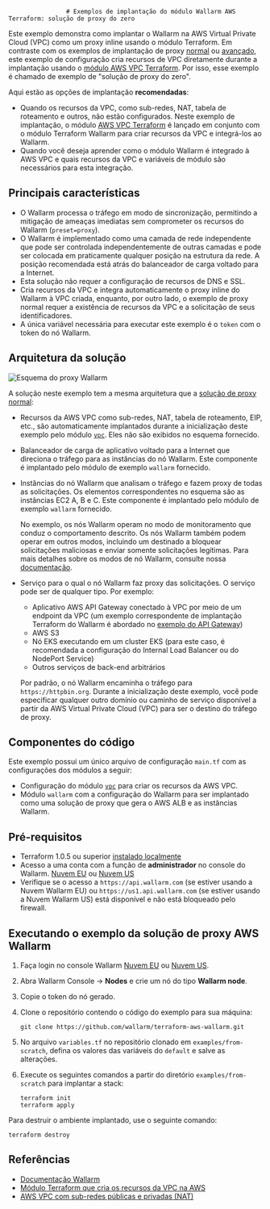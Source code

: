 					# Exemplos de implantação do módulo Wallarm AWS Terraform: solução de proxy do zero

Este exemplo demonstra como implantar o Wallarm na AWS Virtual Private Cloud (VPC) como um proxy inline usando o módulo Terraform. Em contraste com os exemplos de implantação de proxy [normal](https://github.com/wallarm/terraform-aws-wallarm/tree/main/examples/proxy) ou [avançado](https://github.com/wallarm/terraform-aws-wallarm/tree/main/examples/advanced), este exemplo de configuração cria recursos de VPC diretamente durante a implantação usando o [módulo AWS VPC Terraform](https://registry.terraform.io/modules/terraform-aws-modules/vpc/aws/). Por isso, esse exemplo é chamado de exemplo de "solução de proxy do zero".

Aqui estão as opções de implantação **recomendadas**:

* Quando os recursos da VPC, como sub-redes, NAT, tabela de roteamento e outros, não estão configurados. Neste exemplo de implantação, o módulo [AWS VPC Terraform](https://registry.terraform.io/modules/terraform-aws-modules/vpc/aws/) é lançado em conjunto com o módulo Terraform Wallarm para criar recursos da VPC e integrá-los ao Wallarm.
* Quando você deseja aprender como o módulo Wallarm é integrado à AWS VPC e quais recursos da VPC e variáveis de módulo são necessários para esta integração.

## Principais características

* O Wallarm processa o tráfego em modo de sincronização, permitindo a mitigação de ameaças imediatas sem comprometer os recursos do Wallarm (`preset=proxy`).
* O Wallarm é implementado como uma camada de rede independente que pode ser controlada independentemente de outras camadas e pode ser colocada em praticamente qualquer posição na estrutura da rede. A posição recomendada está atrás do balanceador de carga voltado para a Internet.
* Esta solução não requer a configuração de recursos de DNS e SSL.
* Cria recursos da VPC e integra automaticamente o proxy inline do Wallarm à VPC criada, enquanto, por outro lado, o exemplo de proxy normal requer a existência de recursos da VPC e a solicitação de seus identificadores.
* A única variável necessária para executar este exemplo é o `token` com o token do nó Wallarm.

## Arquitetura da solução

![Esquema do proxy Wallarm](https://github.com/wallarm/terraform-aws-wallarm/blob/main/images/wallarm-as-proxy.png?raw=true)

A solução neste exemplo tem a mesma arquitetura que a [solução de proxy normal](https://github.com/wallarm/terraform-aws-wallarm/tree/main/examples/proxy):

* Recursos da AWS VPC como sub-redes, NAT, tabela de roteamento, EIP, etc., são automaticamente implantados durante a inicialização deste exemplo pelo módulo [`vpc`](https://registry.terraform.io/modules/terraform-aws-modules/vpc/aws/). Eles não são exibidos no esquema fornecido.
* Balanceador de carga de aplicativo voltado para a Internet que direciona o tráfego para as instâncias do nó Wallarm. Este componente é implantado pelo módulo de exemplo `wallarm` fornecido.
* Instâncias do nó Wallarm que analisam o tráfego e fazem proxy de todas as solicitações. Os elementos correspondentes no esquema são as instâncias EC2 A, B e C. Este componente é implantado pelo módulo de exemplo `wallarm` fornecido.

   No exemplo, os nós Wallarm operam no modo de monitoramento que conduz o comportamento descrito. Os nós Wallarm também podem operar em outros modos, incluindo um destinado a bloquear solicitações maliciosas e enviar somente solicitações legítimas. Para mais detalhes sobre os modos de nó Wallarm, consulte nossa [documentação](https://docs.wallarm.com/admin-en/configure-wallarm-mode/).
* Serviço para o qual o nó Wallarm faz  proxy das solicitações. O serviço pode ser de qualquer tipo. Por exemplo:
  
    * Aplicativo AWS API Gateway conectado à VPC por meio de um endpoint da VPC (um exemplo correspondente de implantação Terraform do Wallarm é abordado no [exemplo do API Gateway](https://github.com/wallarm/terraform-aws-wallarm/tree/main/examples/apigateway))
    * AWS S3
    * Nó EKS executando em um cluster EKS (para este caso, é recomendada a configuração do Internal Load Balancer ou do NodePort Service)
    * Outros serviços de back-end arbitrários

    Por padrão, o nó Wallarm encaminha o tráfego para `https://httpbin.org`. Durante a inicialização deste exemplo, você pode especificar qualquer outro domínio ou caminho de serviço disponível a partir da AWS Virtual Private Cloud (VPC) para ser o destino do tráfego de proxy.

## Componentes do código

Este exemplo possui um único arquivo de configuração `main.tf` com as configurações dos módulos a seguir:

* Configuração do módulo [`vpc`](https://registry.terraform.io/modules/terraform-aws-modules/vpc/aws/) para criar os recursos da AWS VPC.
* Módulo `wallarm` com a configuração do Wallarm para ser implantado como uma solução de proxy que gera o AWS ALB e as instâncias Wallarm.

## Pré-requisitos

* Terraform 1.0.5 ou superior [instalado localmente](https://learn.hashicorp.com/tutorials/terraform/install-cli)
* Acesso a uma conta com a função de **administrador** no console do Wallarm. [Nuvem EU](https://my.wallarm.com/) ou [Nuvem US](https://us1.my.wallarm.com/)
* Verifique se o acesso a `https://api.wallarm.com` (se estiver usando a Nuvem Wallarm EU) ou `https://us1.api.wallarm.com` (se estiver usando a Nuvem Wallarm US) está disponível e não está bloqueado pelo firewall.

## Executando o exemplo da solução de proxy AWS Wallarm

1. Faça login no console Wallarm [Nuvem EU](https://my.wallarm.com/nodes) ou [Nuvem US](https://us1.my.wallarm.com/nodes).
1. Abra Wallarm Console → **Nodes** e crie um nó do tipo **Wallarm node**.
1. Copie o token do nó gerado.
1. Clone o repositório contendo o código do exemplo para sua máquina:

    ```
    git clone https://github.com/wallarm/terraform-aws-wallarm.git
    ```
1. No arquivo `variables.tf` no repositório clonado em `examples/from-scratch`, defina os valores das variáveis do `default` e salve as alterações.
1. Execute os seguintes comandos a partir do diretório `examples/from-scratch` para implantar a stack:

    ```
    terraform init
    terraform apply
    ```

Para destruir o ambiente implantado, use o seguinte comando:

```
terraform destroy
```

## Referências

* [Documentação Wallarm](https://docs.wallarm.com)
* [Módulo Terraform que cria os recursos da VPC na AWS](https://registry.terraform.io/modules/terraform-aws-modules/vpc/aws/)
* [AWS VPC com sub-redes públicas e privadas (NAT)](https://docs.aws.amazon.com/vpc/latest/userguide/VPC_Scenario2.html)